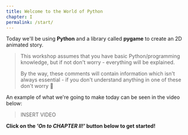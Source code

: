 ```yaml
---
title: Welcome to the World of Python
chapter: I
permalink: /start/
---
```

Today we'll be using **Python** and a library called **pygame** to create an 2D animated story.

> This workshop assumes that you have basic Python/programming knowledge, but if not don't worry - everything will be explained.
> 
> By the way, these comments will contain information which isn't always essential - if you don't understand anything in one of these don't worry 🙂

An example of what we're going to make today can be seen in the video below:

> INSERT VIDEO

**Click on the *'On to CHAPTER II!'* button below to get started!**